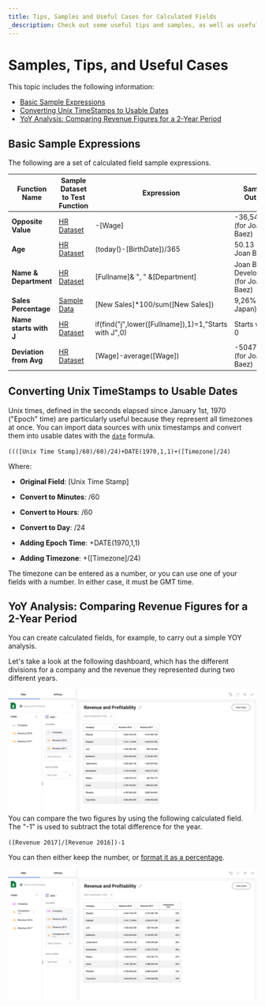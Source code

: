 ```yaml
---
title: Tips, Samples and Useful Cases for Calculated Fields
_description: Check out some useful tips and samples, as well as useful cases you can use in Reveal data visualization.
---
```


# Samples, Tips, and Useful Cases

This topic includes the following information:

- [Basic Sample Expressions](#basic-sample-expressions)
- [Converting Unix TimeStamps to Usable Dates](#converting-unix-timestamps-to-usable-dates)
- [YoY Analysis: Comparing Revenue Figures for a 2-Year Period](#yoy-analysis-comparing-revenue-figures-for-a-2-year-period)

<a name='basic-sample-expressions'></a>
## Basic Sample Expressions

The following are a set of calculated field sample expressions.


| Function Name              | Sample Dataset to Test Function                                                               | Expression                                                        | Sample Output                          |
| -------------------------- |-----------------------------------------------------------------------------------------------| ----------------------------------------------------------------- | -------------------------------------- |
| **Opposite Value**         | [HR Dataset](../../../../static/data/HR%20Dataset_2016.xlsx)                                                        | \-[Wage]                                                          | \-36,542.00 (for Joan Baez)            |
| **Age**                    | [HR Dataset](../../../../static/data/HR%20Dataset_2016.xlsx) | (today()-[BirthDate])/365                                         | 50.13 (for Joan Baez)                  |
| **Name & Department**      | [HR Dataset](../../../../static/data/HR%20Dataset_2016.xlsx) | [Fullname]& ", " &[Department]                                    | Joan Baez, Development (for Joan Baez) |
|**Sales Percentage** | [Sample Data](http://dl.infragistics.com/reportplus/reveal/samples/Samples.xlsx)              | [New Sales]*100/sum([New Sales]) | 9,26% (for Japan)                    |
| **Name starts with J**     | [HR Dataset](../../../../static/data/HR%20Dataset_2016.xlsx) | if(find("j",lower([Fullname]),1)=1,"Starts with J",0)             | Starts with J, 0                       |
| **Deviation from Avg**     | [HR Dataset](../../../../static/data/HR%20Dataset_2016.xlsx) | [Wage]-average([Wage])                                            | \-50476.71 (for Joan Baez)             |

<a name='converting-unix-timestamps'></a>
## Converting Unix TimeStamps to Usable Dates

Unix times, defined in the seconds elapsed since January 1st, 1970
("Epoch" time) are particularly useful because they represent all
timezones at once. You can import data sources with unix timestamps and
convert them into usable dates with the [`date`](date)
formula.

`((([Unix Time Stamp]/60)/60)/24)+DATE(1970,1,1)+([Timezone]/24)`

Where:

  - **Original Field**: [Unix Time Stamp]

  - **Convert to Minutes**: /60

  - **Convert to Hours**: /60

  - **Convert to Day**: /24

  - **Adding Epoch Time**: +DATE(1970,1,1)

  - **Adding Timezone**: +([Timezone]/24)

The timezone can be entered as a number, or you can use one of your
fields with a number. In either case, it must be GMT time.

<a name='yoy-analysis-revenue'></a>
## YoY Analysis: Comparing Revenue Figures for a 2-Year Period

You can create calculated fields, for example, to carry out a simple YOY
analysis.

Let's take a look at the following dashboard, which has the different
divisions for a company and the revenue they represented during two
different years.

![YoyAnalysisRevenue\_All](images/yoy-analysis-revenue-all.png)
You can compare the two figures by using the following calculated field.
The "-1" is used to subtract the total difference for the year.

`([Revenue 2017]/[Revenue 2016])-1`

You can then either keep the number, or [format it as a percentage](/docs/user/fields/field-settings.md#numeric-fields).

![Comparing Revenue Figures in yoy analysis while using percentage](images/yoy-analysis-percentage-all.png)
